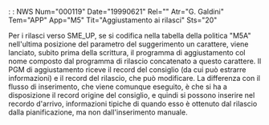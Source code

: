  :  : NWS Num="000119" Date="19990621" Rel="" Atr="G. Galdini" Tem="APP" App="M5" Tit="Aggiustamento ai rilasci" Sts="20"

Per i rilasci verso SME_UP, se si codifica nella tabella della politica "M5A" nell'ultima posizione
del parametro del suggerimento un carattere, viene lanciato, subito prima della scrittura, il programma di aggiustamento col nome composto dal programma di rilascio concatenato a questo carattere.
Il PGM di aggiustamento riceve il record del consiglio (da cui può estrarre informazioni) e il record del rilascio, che può modificare.
La differenza con il flusso di inserimento, che viene comunque eseguito, è che si ha a disposizione
il record origine del consiglio, e quindi si possono inserire nel recordo d'arrivo, informazioni tipiche di quando esso è ottenuto dal rilascio dalla pianificazione, ma non dall'inserimento manuale.

